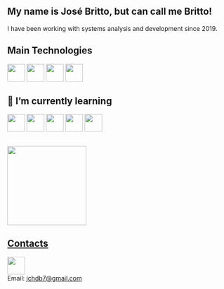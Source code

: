 ## My name is José Britto, but can call me Britto!

I have been working with systems analysis and development since 2019.

## Main Technologies

<img loading="lazy" src="https://cdn.jsdelivr.net/gh/devicons/devicon/icons/csharp/csharp-original.svg" width="40" height="40"/> <img src="https://cdn.jsdelivr.net/gh/devicons/devicon/icons/git/git-original.svg" width="40" height="40"/> <img src="https://cdn.jsdelivr.net/gh/devicons/devicon/icons/microsoftsqlserver/microsoftsqlserver-plain-wordmark.svg" width="40" height="40"/> <img src="https://cdn.jsdelivr.net/gh/devicons/devicon/icons/dotnetcore/dotnetcore-original.svg" width="40" height="40"/>

## 🌱 I’m currently learning 

<img src="https://cdn.jsdelivr.net/gh/devicons/devicon/icons/typescript/typescript-original.svg" width="40" height="40"> <img src="https://cdn.jsdelivr.net/gh/devicons/devicon/icons/nodejs/nodejs-original.svg" width="40" height="40"/> <img src="https://cdn.jsdelivr.net/gh/devicons/devicon/icons/docker/docker-original.svg" width="40" height="40"/> <img src="https://cdn.jsdelivr.net/gh/devicons/devicon/icons/react/react-original.svg" width="40" height="40"/> <img src="https://cdn.jsdelivr.net/gh/devicons/devicon/icons/angularjs/angularjs-original.svg" width="40" height="40"/>


##
<div>
<a href="https://github.com/Havnaraak">
<img loading="lazy" height="180em" src="https://github-readme-stats.vercel.app/api/top-langs/?username=Havnaraak&layout=compact&langs_count=7&theme=dracula"/>
</div>

## Contacts
<a href= "https://www.linkedin.com/in/jose-britto/"><img src="https://cdn.jsdelivr.net/gh/devicons/devicon/icons/linkedin/linkedin-original.svg" width="40" height="40"/></a> <br/>
Email: jchdb7@gmail.com
